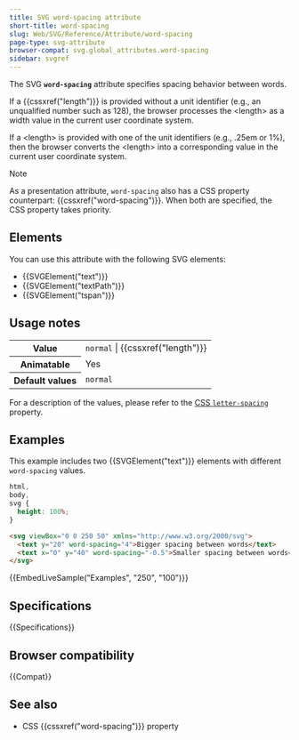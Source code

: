 ```yaml
---
title: SVG word-spacing attribute
short-title: word-spacing
slug: Web/SVG/Reference/Attribute/word-spacing
page-type: svg-attribute
browser-compat: svg.global_attributes.word-spacing
sidebar: svgref
---
```


The SVG **`word-spacing`** attribute specifies spacing behavior between words.

If a {{cssxref("length")}} is provided without a unit identifier (e.g., an unqualified number such as 128), the browser processes the \<length> as a width value in the current user coordinate system.

If a \<length> is provided with one of the unit identifiers (e.g., .25em or 1%), then the browser converts the \<length> into a corresponding value in the current user coordinate system.

> [!NOTE]
> As a presentation attribute, `word-spacing` also has a CSS property counterpart: {{cssxref("word-spacing")}}. When both are specified, the CSS property takes priority.

## Elements

You can use this attribute with the following SVG elements:

- {{SVGElement("text")}}
- {{SVGElement("textPath")}}
- {{SVGElement("tspan")}}

## Usage notes

<table class="properties">
  <tbody>
    <tr>
      <th scope="row">Value</th>
      <td><code>normal</code> | {{cssxref("length")}}</td>
    </tr>
    <tr>
      <th scope="row">Animatable</th>
      <td>Yes</td>
    </tr>
    <tr>
      <th scope="row">Default values</th>
      <td><code>normal</code></td>
    </tr>
  </tbody>
</table>

For a description of the values, please refer to the [CSS `letter-spacing`](/en-US/docs/Web/CSS/letter-spacing#values) property.

## Examples

This example includes two {{SVGElement("text")}} elements with different `word-spacing` values.

```css hidden
html,
body,
svg {
  height: 100%;
}
```

```html
<svg viewBox="0 0 250 50" xmlns="http://www.w3.org/2000/svg">
  <text y="20" word-spacing="4">Bigger spacing between words</text>
  <text x="0" y="40" word-spacing="-0.5">Smaller spacing between words</text>
</svg>
```

{{EmbedLiveSample("Examples", "250", "100")}}

## Specifications

{{Specifications}}

## Browser compatibility

{{Compat}}

## See also

- CSS {{cssxref("word-spacing")}} property
